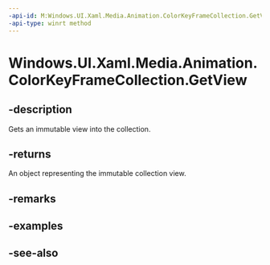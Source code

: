 ```yaml
---
-api-id: M:Windows.UI.Xaml.Media.Animation.ColorKeyFrameCollection.GetView
-api-type: winrt method
---
```


<!-- Method syntax
public Windows.Foundation.Collections.IVectorView<Windows.UI.Xaml.Media.Animation.ColorKeyFrame> GetView()
-->

# Windows.UI.Xaml.Media.Animation.ColorKeyFrameCollection.GetView

## -description
Gets an immutable view into the collection.



## -returns
An object representing the immutable collection view.

## -remarks

## -examples

## -see-also
